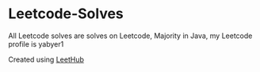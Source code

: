 # Leetcode-Solves
All Leetcode solves are solves on Leetcode, Majority in Java,  my Leetcode profile is yabyer1

 Created using [LeetHub](https://github.com/QasimWani/LeetHub)
